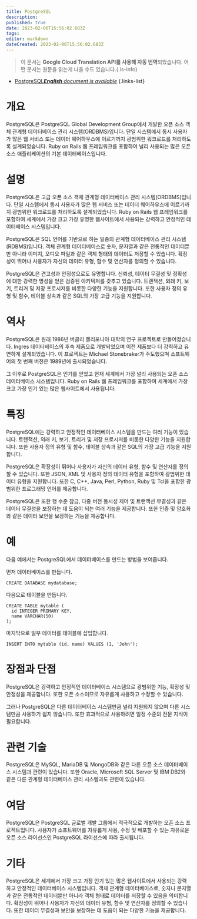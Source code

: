 ```yaml
---
title: PostgreSQL
description: 
published: true
date: 2023-02-06T15:56:02.683Z
tags: 
editor: markdown
dateCreated: 2023-02-06T15:56:02.683Z
---
```


> 이 문서는 **Google Cloud Translation API를 사용해 자동 번역**되었습니다.
어떤 문서는 원문을 읽는게 나을 수도 있습니다.{.is-info}



- [PostgreSQL***English** document is available*](/en/Knowledge-base/Dictionary/postgresql)
{.links-list}


# 개요
PostgreSQL은 PostgreSQL Global Development Group에서 개발한 오픈 소스 객체 관계형 데이터베이스 관리 시스템(ORDBMS)입니다. 단일 시스템에서 동시 사용자가 많은 웹 서비스 또는 데이터 웨어하우스에 이르기까지 광범위한 워크로드를 처리하도록 설계되었습니다. Ruby on Rails 웹 프레임워크를 포함하여 널리 사용되는 많은 오픈 소스 애플리케이션의 기본 데이터베이스입니다.

# 설명
PostgreSQL은 고급 오픈 소스 객체 관계형 데이터베이스 관리 시스템(ORDBMS)입니다. 단일 시스템에서 동시 사용자가 많은 웹 서비스 또는 데이터 웨어하우스에 이르기까지 광범위한 워크로드를 처리하도록 설계되었습니다. Ruby on Rails 웹 프레임워크를 포함하여 세계에서 가장 크고 가장 유명한 웹사이트에서 사용되는 강력하고 안정적인 데이터베이스 시스템입니다.

PostgreSQL은 SQL 언어를 기반으로 하는 일종의 관계형 데이터베이스 관리 시스템(RDBMS)입니다. 객체 관계형 데이터베이스로 숫자, 문자열과 같은 전통적인 데이터뿐만 아니라 이미지, 오디오 파일과 같은 객체 형태의 데이터도 저장할 수 있습니다. 확장성이 뛰어나 사용자가 자신의 데이터 유형, 함수 및 연산자를 정의할 수 있습니다.

PostgreSQL은 견고성과 안정성으로도 유명합니다. 신뢰성, 데이터 무결성 및 정확성에 대한 강력한 명성을 얻은 검증된 아키텍처를 갖추고 있습니다. 트랜잭션, 외래 키, 보기, 트리거 및 저장 프로시저를 비롯한 다양한 기능을 지원합니다. 또한 사용자 정의 유형 및 함수, 테이블 상속과 같은 SQL의 가장 고급 기능을 지원합니다.

# 역사
PostgreSQL은 원래 1986년 버클리 캘리포니아 대학의 연구 프로젝트로 만들어졌습니다. Ingres 데이터베이스의 후속 제품으로 개발되었으며 이전 제품보다 더 강력하고 유연하게 설계되었습니다. 이 프로젝트는 Michael Stonebraker가 주도했으며 소프트웨어의 첫 번째 버전은 1989년에 출시되었습니다.

그 이후로 PostgreSQL은 인기를 얻었고 현재 세계에서 가장 널리 사용되는 오픈 소스 데이터베이스 시스템입니다. Ruby on Rails 웹 프레임워크를 포함하여 세계에서 가장 크고 가장 인기 있는 많은 웹사이트에서 사용됩니다.

# 특징
PostgreSQL에는 강력하고 안정적인 데이터베이스 시스템을 만드는 여러 기능이 있습니다. 트랜잭션, 외래 키, 보기, 트리거 및 저장 프로시저를 비롯한 다양한 기능을 지원합니다. 또한 사용자 정의 유형 및 함수, 테이블 상속과 같은 SQL의 가장 고급 기능을 지원합니다.

PostgreSQL은 확장성이 뛰어나 사용자가 자신의 데이터 유형, 함수 및 연산자를 정의할 수 있습니다. 또한 JSON, XML 및 사용자 정의 데이터 유형을 포함하여 광범위한 데이터 유형을 지원합니다. 또한 C, C++, Java, Perl, Python, Ruby 및 Tcl을 포함한 광범위한 프로그래밍 언어를 제공합니다.

PostgreSQL은 또한 행 수준 잠금, 다중 버전 동시성 제어 및 트랜잭션 무결성과 같은 데이터 무결성을 보장하는 데 도움이 되는 여러 기능을 제공합니다. 또한 인증 및 암호화와 같은 데이터 보안을 보장하는 기능을 제공합니다.

# 예
다음 예에서는 PostgreSQL에서 데이터베이스를 만드는 방법을 보여줍니다.

먼저 데이터베이스를 만듭니다.

```
CREATE DATABASE mydatabase;
```

다음으로 테이블을 만듭니다.

```
CREATE TABLE mytable (
  id INTEGER PRIMARY KEY,
  name VARCHAR(50)
);
```

마지막으로 일부 데이터를 테이블에 삽입합니다.

```
INSERT INTO mytable (id, name) VALUES (1, 'John');
```

# 장점과 단점
PostgreSQL은 강력하고 안정적인 데이터베이스 시스템으로 광범위한 기능, 확장성 및 안정성을 제공합니다. 또한 오픈 소스이므로 자유롭게 사용하고 수정할 수 있습니다.

그러나 PostgreSQL은 다른 데이터베이스 시스템만큼 널리 지원되지 않으며 다른 시스템만큼 사용하기 쉽지 않습니다. 또한 효과적으로 사용하려면 일정 수준의 전문 지식이 필요합니다.

# 관련 기술
PostgreSQL은 MySQL, MariaDB 및 MongoDB와 같은 다른 오픈 소스 데이터베이스 시스템과 관련이 있습니다. 또한 Oracle, Microsoft SQL Server 및 IBM DB2와 같은 다른 관계형 데이터베이스 관리 시스템과도 관련이 있습니다.

# 여담
PostgreSQL은 PostgreSQL 글로벌 개발 그룹에서 적극적으로 개발하는 오픈 소스 프로젝트입니다. 사용자가 소프트웨어를 자유롭게 사용, 수정 및 배포할 수 있는 자유로운 오픈 소스 라이선스인 PostgreSQL 라이선스에 따라 출시됩니다.

# 기타
PostgreSQL은 세계에서 가장 크고 가장 인기 있는 많은 웹사이트에서 사용되는 강력하고 안정적인 데이터베이스 시스템입니다. 객체 관계형 데이터베이스로, 숫자나 문자열과 같은 전통적인 데이터뿐만 아니라 객체 형태로 데이터를 저장할 수 있음을 의미합니다. 확장성이 뛰어나 사용자가 자신의 데이터 유형, 함수 및 연산자를 정의할 수 있습니다. 또한 데이터 무결성과 보안을 보장하는 데 도움이 되는 다양한 기능을 제공합니다.
